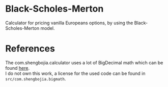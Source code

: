 # Black-Scholes-Merton

Calculator for pricing vanilla Europeans options, by using the Black-Scholes-Merton model.

# References

<html>The com.shengbojia.calculator uses a lot of BigDecimal math which can be found <a href="https://github.com/eobermuhlner/big-math">here</a>.<br>
I do not own this work, a license for the used code can be found in <code>src/com.shengbojia.bigmath</code>.</html>